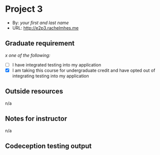 # Project 3
+ By: *your first and last name*
+ URL: <http://e2p3.rachelmhes.me>

## Graduate requirement
*x one of the following:*
+ [ ] I have integrated testing into my application
+ [x] I am taking this course for undergraduate credit and have opted out of integrating testing into my application

## Outside resources
n/a

## Notes for instructor
n/a

## Codeception testing output
```
```
